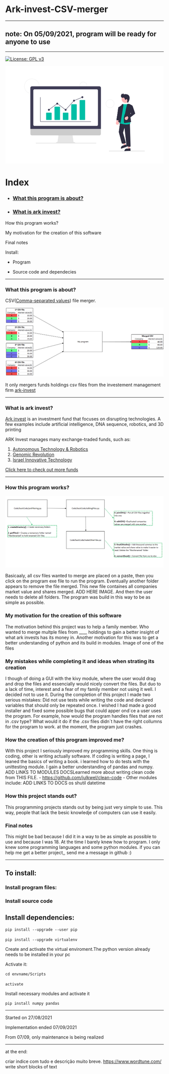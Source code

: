 # Ark-invest-CSV-merger

-----

## note: On 05/09/2021, program will be ready for anyone to use

-----

[![License: GPL v3](https://img.shields.io/badge/License-GPL%20v3-blue.svg)](https://www.gnu.org/licenses/gpl-3.0)

![finances image](https://github.com/tiagomonteiro0715/Ark-invest-CSV-merger/blob/main/docs-image.png)

# Index

* ### [What this program is about?](<https://github.com/tiagomonteiro0715/Ark-invest-CSV-merger/blob/main/README.md#what-this-program-is-about-1>)

* ### [What is ark invest?](<https://github.com/tiagomonteiro0715/Ark-invest-CSV-merger/blob/main/README.md#what-is-ark-invest-1>)

How this program works?

My motivation for the creation of this software

Final notes

Install:

* Program

* Source code and dependecies

-----

### What this program is about?

CSV([Comma-separated values](https://en.wikipedia.org/wiki/Comma-separated_values#Example)) file merger. 

![Diagram explaning my program](https://github.com/tiagomonteiro0715/Ark-invest-CSV-merger/blob/main/diagram-explaining-program.png)

It only mergers funds holdings csv files from the investement management firm [ark-invest](https://ark-funds.com/)

-----

### What is ark invest?

[Ark invest](https://ark-invest.com/) is an investment fund that focuses on disrupting technologies. A few examples include artificial intelligence, DNA sequence, robotics, and 3D printing


ARK Invest manages many exchange-traded funds, such as: 
1. [Autonomous Technology & Robotics](https://ark-invest.com/strategy/autonomous-tech-robotics/)
3. [Genomic Revolution](https://ark-invest.com/strategy/genomic-revolution/)
4. [Israel Innovative Technology](https://ark-invest.com/strategy/israel-innovation/)

[Click here to check out more funds](https://ark-funds.com/)

-----

### How this program works?

![finances image](https://github.com/tiagomonteiro0715/Ark-invest-CSV-merger/blob/main/program%20diagram.png)

Basicaaly, all csv files wanted to merge are placed on a paste, then you click on the program exe file to run the program. Eventually another folder appears to remove the file merged. This new file containes all companies market value and shares merged. ADD HERE IMAGE.  And then the user needs to delete all folders. The program was build in this way to be as simple as possible. 


### My motivation for the creation of this software

The motivation behind this project was to help a family member. Who wanted to merge multple files from ____ holdings to gain a better insight of what ark invests has its money in. Another motivation for this was to get a better understanding of python and its build in modules. Image of one of the files


### My mistakes while completing it and ideas when strating its creation
I though of doing a GUI with the kivy module, where the user would drag and drop the files and essencially would nicely convert the files. But duo to a lack of time, interest and a fear of my family member not using it well. I decided not to use it. During the completion of this project I made two serious mistakes: Did not use tests while writing the code and declared variables that should only be repeated once. I wished I had made a good installer and fixed some possible bugs that could apper ond´ce a user uses the program. For example, how would the program handles files that are not in .csv type? What would it do if the .csv files didn´t have the right collumns for the program to work. at the moment, the program just  crashes.


### How the creation of this program improved me?
With this project I seriously improved my programming skills. One thing is coding, other is writing actually software. If coding is writing a page, I leaned the basics of writing a book. i learned how to do tests with the unittesting module. I gain a better understanding of pandas and numpy. ADD LINKS TO MODULES DOCSLearned more about writing clean code from THIS FILE. - https://github.com/julkwel/clean-code - 
Other modules include: ADD LINKS TO DOCS
os
shutil
datetime

### How this project stands out?

This programming projects stands out by being just very simple to use. This way, people that lack the besic knowledje of computers can use it easily.

### Final notes

This  might be bad because I did it in a way to be as simple as possible to use and because I was 18. At the time I barely knew how to program. I only knew some programming languages and some python modules. if you can help me get a better project,, send me a message in github :)


-----

## To install:

### Install program files:

### Install source code

## Install dependencies:

```
pip install --upgrade --user pip

pip install --upgrade virtualenv
```

Create and activate the virtual enviroment.The python version already needs to be installed in your pc

Activate it:

```
cd envname/Scripts

activate
```

Install necessary modules and activate it

```
pip install numpy pandas
```

-----

Started on 27/08/2021

Implementation ended 07/09/2021

From 07/09, only maintenance is being realized

-----

at the end:

criar indice com tudo e descrição muito breve.
https://www.wordtune.com/
write short blocks of text

<a name="What this program is about?"/>
<a name="What is ark invest?"/>
<a name="What this program is about?"/>
<a name="What this program is about?"/>
<a name="What this program is about?"/>
<a name="What this program is about?"/>

